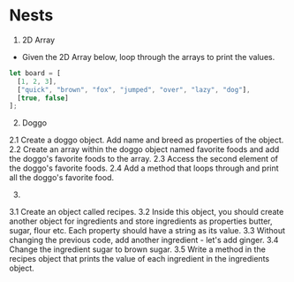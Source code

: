 # Nests

1. 2D Array

- Given the 2D Array below, loop through the arrays to print the values.

```javascript
let board = [
  [1, 2, 3],
  ["quick", "brown", "fox", "jumped", "over", "lazy", "dog"],
  [true, false]
];
```

2. Doggo

2.1 Create a doggo object. Add name and breed as properties of the object.
2.2 Create an array within the doggo object named favorite foods and add the doggo's favorite foods to the array.
2.3 Access the second element of the doggo's favorite foods.
2.4 Add a method that loops through and print all the doggo's favorite food.


3.

3.1 Create an object called recipes.
3.2 Inside this object, you should create another object for ingredients and store ingredients as properties butter, sugar, flour etc. Each property should have a string as its value.
3.3 Without changing the previous code, add another ingredient - let's add ginger.
3.4 Change the ingredient sugar to brown sugar.
3.5 Write a method in the recipes object that prints the value of each ingredient in the ingredients object.

